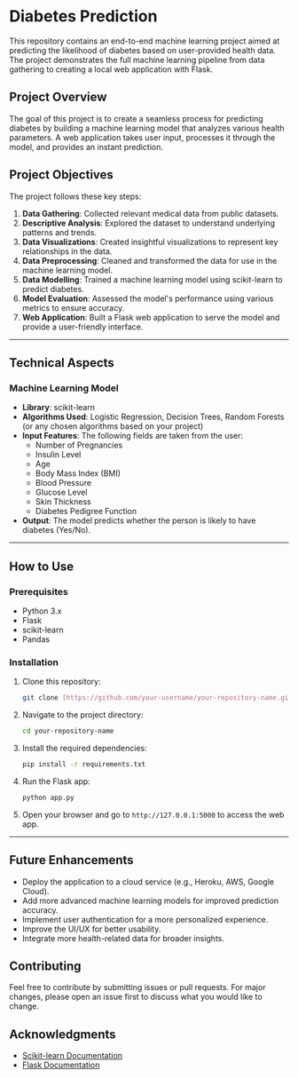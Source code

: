 # Diabetes Prediction

This repository contains an end-to-end machine learning project aimed at predicting the likelihood of diabetes based on user-provided health data. The project demonstrates the full machine learning pipeline from data gathering to creating a local web application with Flask.

## Project Overview

The goal of this project is to create a seamless process for predicting diabetes by building a machine learning model that analyzes various health parameters. A web application takes user input, processes it through the model, and provides an instant prediction.

## Project Objectives

The project follows these key steps:

1.  **Data Gathering**: Collected relevant medical data from public datasets.
2.  **Descriptive Analysis**: Explored the dataset to understand underlying patterns and trends.
3.  **Data Visualizations**: Created insightful visualizations to represent key relationships in the data.
4.  **Data Preprocessing**: Cleaned and transformed the data for use in the machine learning model.
5.  **Data Modelling**: Trained a machine learning model using scikit-learn to predict diabetes.
6.  **Model Evaluation**: Assessed the model's performance using various metrics to ensure accuracy.
7.  **Web Application**: Built a Flask web application to serve the model and provide a user-friendly interface.

---

## Technical Aspects

### Machine Learning Model

* **Library**: scikit-learn
* **Algorithms Used**: Logistic Regression, Decision Trees, Random Forests (or any chosen algorithms based on your project)
* **Input Features**: The following fields are taken from the user:
    * Number of Pregnancies
    * Insulin Level
    * Age
    * Body Mass Index (BMI)
    * Blood Pressure
    * Glucose Level
    * Skin Thickness
    * Diabetes Pedigree Function
* **Output**: The model predicts whether the person is likely to have diabetes (Yes/No).

---

## How to Use

### Prerequisites

* Python 3.x
* Flask
* scikit-learn
* Pandas

### Installation

1.  Clone this repository:
    ```bash
    git clone [https://github.com/your-username/your-repository-name.git](https://github.com/your-username/your-repository-name.git)
    ```

2.  Navigate to the project directory:
    ```bash
    cd your-repository-name
    ```

3.  Install the required dependencies:
    ```bash
    pip install -r requirements.txt
    ```

4.  Run the Flask app:
    ```bash
    python app.py
    ```

5.  Open your browser and go to `http://127.0.0.1:5000` to access the web app.

---

## Future Enhancements

* Deploy the application to a cloud service (e.g., Heroku, AWS, Google Cloud).
* Add more advanced machine learning models for improved prediction accuracy.
* Implement user authentication for a more personalized experience.
* Improve the UI/UX for better usability.
* Integrate more health-related data for broader insights.

## Contributing

Feel free to contribute by submitting issues or pull requests. For major changes, please open an issue first to discuss what you would like to change.

## Acknowledgments

* [Scikit-learn Documentation](https://scikit-learn.org/stable/documentation.html)
* [Flask Documentation](https://flask.palletsprojects.com/)
